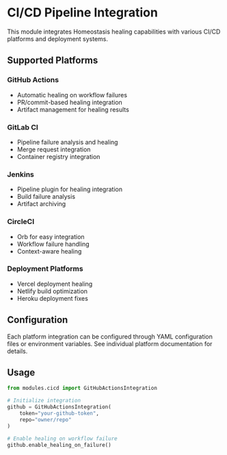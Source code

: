 # CI/CD Pipeline Integration

This module integrates Homeostasis healing capabilities with various CI/CD platforms and deployment systems.

## Supported Platforms

### GitHub Actions
- Automatic healing on workflow failures
- PR/commit-based healing integration
- Artifact management for healing results

### GitLab CI
- Pipeline failure analysis and healing
- Merge request integration
- Container registry integration

### Jenkins
- Pipeline plugin for healing integration
- Build failure analysis
- Artifact archiving

### CircleCI
- Orb for easy integration
- Workflow failure handling
- Context-aware healing

### Deployment Platforms
- Vercel deployment healing
- Netlify build optimization
- Heroku deployment fixes

## Configuration

Each platform integration can be configured through YAML configuration files
or environment variables. See individual platform documentation for details.

## Usage

```python
from modules.cicd import GitHubActionsIntegration

# Initialize integration
github = GitHubActionsIntegration(
    token="your-github-token",
    repo="owner/repo"
)

# Enable healing on workflow failure
github.enable_healing_on_failure()
```